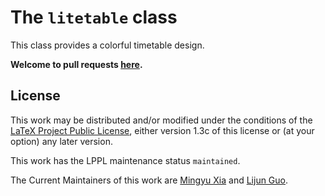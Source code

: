 # The `litetable` class

This class provides a colorful timetable design.

**Welcome to pull requests [here](https://github.com/myhsia/litetable).**

## License

This work may be distributed and/or modified under the conditions of the [LaTeX Project Public License](http://www.latex-project.org/lppl.txt), either version 1.3c of this license or (at your option) any later version.

This work has the LPPL maintenance status `maintained`.

The Current Maintainers of this work are [Mingyu Xia](https://www.ctan.org/author/xia-my) and [Lijun Guo](https://ctan.org/author/guo).